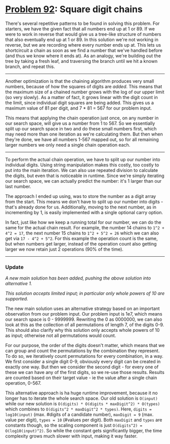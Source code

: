 # [Problem 92](https://projecteuler.net/problem=92): Square digit chains

There's several repetitive patterns to be found in solving this problem.
For starters, we have the given fact that all numbers end up at 1 or 89.
If we were to work in reverse that would give us a tree-like structure of numbers that also eventually end up at 1 or 89.
In this solution we're not working in reverse, but we are recording where every number ends up at.
This lets us shortcircuit a chain as soon as we find a number that we've handled before (and thus we know where it ends at).
As an analogy, we're building out the tree by taking a fresh leaf, and traversing the branch until we hit a known branch, and repeat this.

---

Another optimization is that the chaining algorithm produces very small numbers, because of how the squares of digits are *added*.
This means that the maximum size of a chained number grows with the log of our upper limit (so very slowly).
As a matter of fact, it grows linear with the digit count in the limit, since individual digit squares are being added.
This gives us a maximum value of 81 per digit, and 7 * 81 = 567 for our problem input.

This means that applying the chain operation just once, on any number in our search space, will give us a number from 1 to 567.
So we essentially split up our search space in two and do these small numbers first, which may need more than one iteration as we're calculating them.
But then when they're done, we have all numbers 1-567 mapped out, so for all remaining larger numbers we only need a single chain operation each.

---

To perform the actual chain operation, we have to split up our number into individual digits.
Using string manipulation makes this costly, too costly to put into the main iteration.
We can also use repeated division to calculate the digits, but even that is noticeable in runtime.
Since we're simply iterating our search space, we can actually predict the number: it's 1 larger than our last number.

The approach I ended up using, was to store the number as a digit array from the start.
This means we don't have to split up our number into digits - that's already done for us.
Additionally, moving to the next number, as in incrementing by 1, is easily implemented with a single optional carry option.

In fact, just like how we keep a running total for our number, we can do the same for the actual chain result.
For example, the number 14 chains to `1^2 + 4^2 = 17`, the next number 15 chains to `1^2 + 5^2 = 26` which we can also get via `17 - 4^2 + 5^2`.
For this example the operation count is the same, but when numbers get larger, instead of the operation count also getting larger we now retain just 2 operations (90% of the time).

---

### Update

*A new main solution has been added, pushing the above solution into alternative 1.*

*This solution accepts limited input; in particular only whole powers of 10 are supported.*

The new main solution uses an alternative strategy based on an important observation from our problem input.
Our problem input is 1e7, which means our search space is 0 - 9999999.
Rewriting the 0 as 0000000, we can also look at this as the collection of all permutations of length 7, of the digits 0-9.
This should also clarify why this solution only accepts whole powers of 10 as input; otherwise not all permutations would count.

For our purpose, the order of the digits doesn't matter, which means that we can group and count the permutations by the combination they represent.
To do so, we iteratively count permutations for every combination, in a way.
We first consider a single digit 0-9, obviously every digit can be created in exactly one way.
But then we consider the second digit - for every one of these we can have any of the first digits, so we re-use those results.
Results are counted based on their target value - ie the value after a single chain operation, 0-567.

This alternative approach is ha huge runtime improvement, because it no longer has to iterate the whole search space.
Our old solution is `O(input)` while our new solution is `O(digits) * O(digits * maxDigit^2) * O(types)` which combines to `O(digits^2 * maxDigit^2 * types)`.
Here, `digits = log10(input)` (max. #digits of a candidate number), `maxDigit = 9` (max. value per digit), `types = 10` (#values per digit).
Both `maxDigit` and `types` are constants though, so the scaling component is just `O(digits^2) = O(log10(input)^2)`.
So while the constant gets significantly bigger, the time complexity grows much slower with input, making it way faster.
